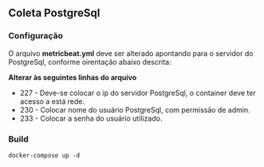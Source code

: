 ## Coleta PostgreSql

### Configuração
O arquivo **metricbeat.yml** deve ser alterado apontando para o servidor do PostgreSql, conforme oirentação abaixo descrita:

**Alterar às seguintes linhas do arquivo**
  * 227 - Deve-se colocar o ip do servidor PostgreSql, o container deve ter acesso a está rede.
  * 230 - Colocar nome do usuário PostgreSql, com permissão de admin.
  * 233 - Colocar a senha do usuário utilizado.

### Build

```
docker-compose up -d
````
